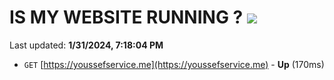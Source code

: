 # IS MY WEBSITE RUNNING ? [![](https://img.shields.io/static/v1?label=Sponsor&message=%E2%9D%A4&logo=GitHub&color=%23fe8e86)](https://github.com/sponsors/<username>)

Last updated: **1/31/2024, 7:18:04 PM**

- `GET` [https://youssefservice.me](https://youssefservice.me) - **Up** (170ms)
